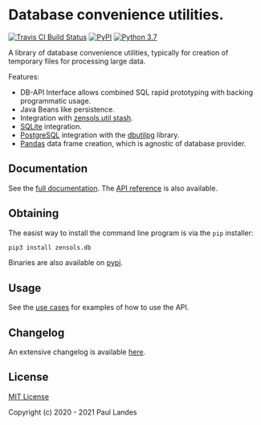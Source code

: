 # Database convenience utilities.

[![Travis CI Build Status][travis-badge]][travis-link]
[![PyPI][pypi-badge]][pypi-link]
[![Python 3.7][python37-badge]][python37-link]

A library of database convenience utilities, typically for creation of
temporary files for processing large data.

Features:
* DB-API Interface allows combined SQL rapid prototyping with backing
programmatic usage.
* Java Beans like persistence.
* Integration with [zensols.util stash].
* [SQLite] integration.
* [PostgreSQL] integration with the [dbutilpg] library.
* [Pandas] data frame creation, which is agnostic of database provider.


## Documentation

See the [full documentation](https://plandes.github.io/dbutil/index.html).
The [API reference](https://plandes.github.io/dbutil/api.html) is also
available.


## Obtaining

The easist way to install the command line program is via the `pip` installer:
```bash
pip3 install zensols.db
```

Binaries are also available on [pypi].


## Usage

See the [use cases](test/python/test_sqlite.py) for examples of how to
use the API.


## Changelog

An extensive changelog is available [here](CHANGELOG.md).


## License

[MIT License](LICENSE.md)

Copyright (c) 2020 - 2021 Paul Landes


<!-- links -->
[travis-link]: https://travis-ci.org/plandes/dbutil
[travis-badge]: https://travis-ci.org/plandes/dbutil.svg?branch=master
[pypi]: https://pypi.org/project/zensols.db/
[pypi-link]: https://pypi.python.org/pypi/zensols.db
[pypi-badge]: https://img.shields.io/pypi/v/zensols.db.svg
[python37-badge]: https://img.shields.io/badge/python-3.7-blue.svg
[python37-link]: https://www.python.org/downloads/release/python-370

[zensols.util stash]: https://github.com/plandes/util/blob/master/src/python/zensols/util/persist.py
[SQLite]: https://www.sqlite.org/index.html

[PostgreSQL]: https://www.postgresql.org
[dbutilpg]: https://github.com/plandes/dbutilpg
[Pandas]: https://pandas.pydata.org
